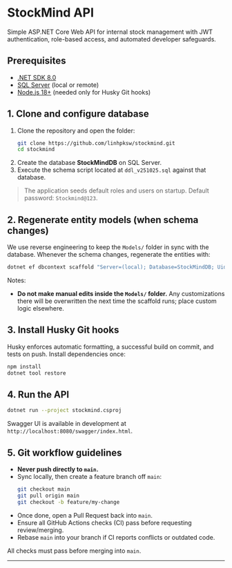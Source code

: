 # StockMind API

Simple ASP.NET Core Web API for internal stock management with JWT authentication, role-based access, and automated developer safeguards.

## Prerequisites

- [.NET SDK 8.0](https://dotnet.microsoft.com/en-us/download/dotnet/8.0)
- [SQL Server](https://www.microsoft.com/en-us/sql-server/sql-server-downloads) (local or remote)
- [Node.js 18+](https://nodejs.org/) (needed only for Husky Git hooks)

## 1. Clone and configure database

1. Clone the repository and open the folder:
   ```bash
   git clone https://github.com/linhpksw/stockmind.git
   cd stockmind
   ```
2. Create the database **StockMindDB** on SQL Server.
3. Execute the schema script located at `ddl_v251025.sql` against that database.

> The application seeds default roles and users on startup. Default password: `Stockmind@123`.

## 2. Regenerate entity models (when schema changes)

We use reverse engineering to keep the `Models/` folder in sync with the database. Whenever the schema changes, regenerate the entities with:

```bash
dotnet ef dbcontext scaffold "Server=(local); Database=StockMindDB; Uid=sa;Pwd=123;Encrypt=True;TrustServerCertificate=True;" Microsoft.EntityFrameworkCore.SqlServer --output-dir ./Models --force --no-onconfiguring
```
Notes:
- **Do not make manual edits inside the `Models/` folder.** Any customizations there will be overwritten the next time the scaffold runs; place custom logic elsewhere.

## 3. Install Husky Git hooks

Husky enforces automatic formatting, a successful build on commit, and tests on push. Install dependencies once:

```bash
npm install
dotnet tool restore
```

## 4. Run the API

```bash
dotnet run --project stockmind.csproj
```

Swagger UI is available in development at `http://localhost:8080/swagger/index.html`.

## 5. Git workflow guidelines

- **Never push directly to `main`.**
- Sync locally, then create a feature branch off `main`:
  ```bash
  git checkout main
  git pull origin main
  git checkout -b feature/my-change
  ```
- Once done, open a Pull Request back into `main`.
- Ensure all GitHub Actions checks (CI) pass before requesting review/merging.
- Rebase `main` into your branch if CI reports conflicts or outdated code.

All checks must pass before merging into `main`.

---

